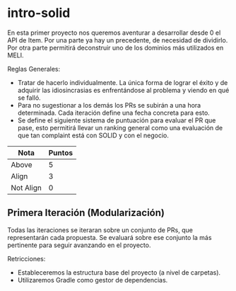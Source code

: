 # intro-solid

En esta primer proyecto nos queremos aventurar a desarrollar desde 0 el API de Item. Por una parte ya hay un precedente, de necesidad de dividirlo. Por otra parte permitirá deconstruir uno de los dominios más utilizados en MELI.

Reglas Generales:

- Tratar de hacerlo individualmente. La única forma de lograr el éxito y de adquirir las idiosincrasias es enfrentándose al problema y viendo en qué se falló.
- Para no sugestionar a los demás los PRs se subirán a una hora determinada. Cada iteración define una fecha concreta para esto.
- Se define el siguiente sistema de puntuación para evaluar el PR que pase, esto permitirá llevar un ranking general como una evaluación de que tan complaint está con SOLID y con el negocio.

| Nota      | Puntos |
|-----------|--------|
| Above     | 5      |
| Align     | 3      |
| Not Align | 0      |

## Primera Iteración (Modularización)

Todas las iteraciones se iteraran sobre un conjunto de PRs, que representarán cada propuesta. Se evaluará sobre ese conjunto la más pertinente para seguir avanzando en el proyecto.

Retricciones:

- Estableceremos la estructura base del proyecto (a nivel de carpetas). 
- Utilizaremos Gradle como gestor de dependencias.

